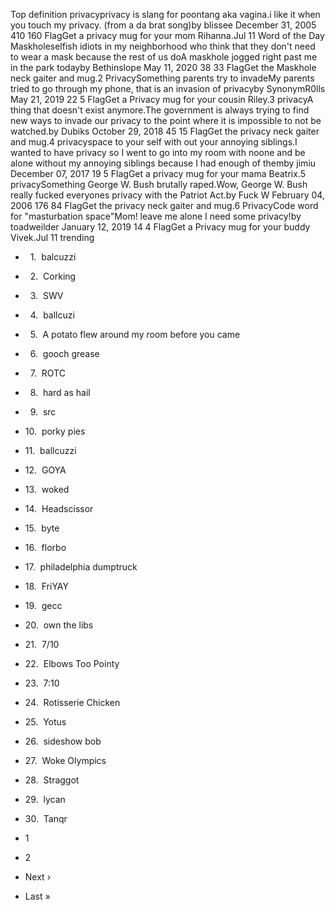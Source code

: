 Top definition privacyprivacy is slang for poontang aka vagina.i like it when you touch my privacy. (from a da brat song)by blissee December 31, 2005 410 160 FlagGet a privacy mug for your mom Rihanna.Jul 11 Word of the Day Maskholeselfish idiots in my neighborhood who think that they don't need to wear a mask because the rest of us doA maskhole jogged right past me in the park todayby Bethinslope May 11, 2020 38 33 FlagGet the Maskhole neck gaiter and mug.2 PrivacySomething parents try to invadeMy parents tried to go through my phone, that is an invasion of privacyby SynonymR0lls May 21, 2019 22 5 FlagGet a Privacy mug for your cousin Riley.3 privacyA thing that doesn't exist anymore.The government is always trying to find new ways to invade our privacy to the point where it is impossible to not be watched.by Dubiks October 29, 2018 45 15 FlagGet the privacy neck gaiter and mug.4 privacyspace to your self with out your annoying siblings.I wanted to have privacy so I went to go into my room with noone and be alone without my annoying siblings because I had enough of themby jimiu December 07, 2017 19 5 FlagGet a privacy mug for your mama Beatrix.5 privacySomething George W. Bush brutally raped.Wow, George W. Bush really fucked everyones privacy with the Patriot Act.by Fuck W February 04, 2006 176 84 FlagGet the privacy neck gaiter and mug.6 PrivacyCode word for "masturbation space"Mom! leave me alone I need some privacy!by toadweilder January 12, 2019 14 4 FlagGet a Privacy mug for your buddy Vivek.Jul 11 trending

*     1.  balcuzzi
*     2.  Corking
*     3.  SWV
*     4.  ballcuzi
*     5.  A potato flew around my room before you came
*     6.  gooch grease
*     7.  ROTC
*     8.  hard as hail
*     9.  src
*   10.  porky pies
*   11.  ballcuzzi
*   12.  GOYA
*   13.  woked
*   14.  Headscissor
*   15.  byte
*   16.  florbo
*   17.  philadelphia dumptruck
*   18.  FriYAY
*   19.  gecc
*   20.  own the libs
*   21.  7/10
*   22.  Elbows Too Pointy
*   23.  7:10
*   24.  Rotisserie Chicken
*   25.  Yotus
*   26.  sideshow bob
*   27.  Woke Olympics
*   28.  Straggot
*   29.  lycan
*   30.  Tanqr

*   1
*   2
*   Next ›
*   Last »